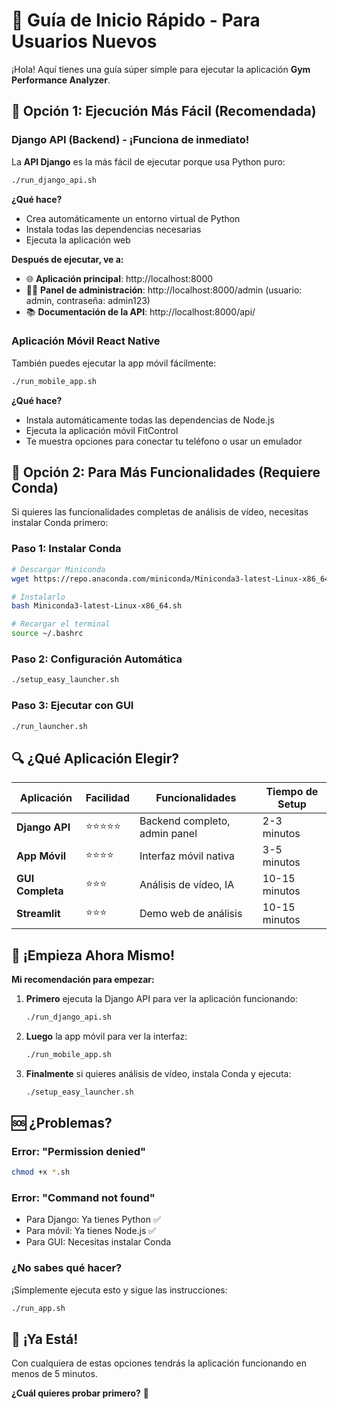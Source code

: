 # 🚀 Guía de Inicio Rápido - Para Usuarios Nuevos

¡Hola! Aquí tienes una guía súper simple para ejecutar la aplicación **Gym Performance Analyzer**.

## 🎯 Opción 1: Ejecución Más Fácil (Recomendada)

### Django API (Backend) - ¡Funciona de inmediato!

La **API Django** es la más fácil de ejecutar porque usa Python puro:

```bash
./run_django_api.sh
```

**¿Qué hace?**
- Crea automáticamente un entorno virtual de Python
- Instala todas las dependencias necesarias
- Ejecuta la aplicación web

**Después de ejecutar, ve a:**
- 🌐 **Aplicación principal**: http://localhost:8000
- 👨‍💼 **Panel de administración**: http://localhost:8000/admin (usuario: admin, contraseña: admin123)
- 📚 **Documentación de la API**: http://localhost:8000/api/

### Aplicación Móvil React Native

También puedes ejecutar la app móvil fácilmente:

```bash
./run_mobile_app.sh
```

**¿Qué hace?**
- Instala automáticamente todas las dependencias de Node.js
- Ejecuta la aplicación móvil FitControl
- Te muestra opciones para conectar tu teléfono o usar un emulador

## 🎯 Opción 2: Para Más Funcionalidades (Requiere Conda)

Si quieres las funcionalidades completas de análisis de vídeo, necesitas instalar Conda primero:

### Paso 1: Instalar Conda
```bash
# Descargar Miniconda
wget https://repo.anaconda.com/miniconda/Miniconda3-latest-Linux-x86_64.sh

# Instalarlo
bash Miniconda3-latest-Linux-x86_64.sh

# Recargar el terminal
source ~/.bashrc
```

### Paso 2: Configuración Automática
```bash
./setup_easy_launcher.sh
```

### Paso 3: Ejecutar con GUI
```bash
./run_launcher.sh
```

## 🔍 ¿Qué Aplicación Elegir?

| Aplicación | Facilidad | Funcionalidades | Tiempo de Setup |
|------------|-----------|-----------------|-----------------|
| **Django API** | ⭐⭐⭐⭐⭐ | Backend completo, admin panel | 2-3 minutos |
| **App Móvil** | ⭐⭐⭐⭐ | Interfaz móvil nativa | 3-5 minutos |
| **GUI Completa** | ⭐⭐⭐ | Análisis de vídeo, IA | 10-15 minutos |
| **Streamlit** | ⭐⭐⭐ | Demo web de análisis | 10-15 minutos |

## 🚀 ¡Empieza Ahora Mismo!

**Mi recomendación para empezar:**

1. **Primero** ejecuta la Django API para ver la aplicación funcionando:
   ```bash
   ./run_django_api.sh
   ```

2. **Luego** la app móvil para ver la interfaz:
   ```bash
   ./run_mobile_app.sh
   ```

3. **Finalmente** si quieres análisis de vídeo, instala Conda y ejecuta:
   ```bash
   ./setup_easy_launcher.sh
   ```

## 🆘 ¿Problemas?

### Error: "Permission denied"
```bash
chmod +x *.sh
```

### Error: "Command not found"
- Para Django: Ya tienes Python ✅
- Para móvil: Ya tienes Node.js ✅  
- Para GUI: Necesitas instalar Conda

### ¿No sabes qué hacer?
¡Simplemente ejecuta esto y sigue las instrucciones:
```bash
./run_app.sh
```

## 🎉 ¡Ya Está!

Con cualquiera de estas opciones tendrás la aplicación funcionando en menos de 5 minutos. 

**¿Cuál quieres probar primero?** 🚀